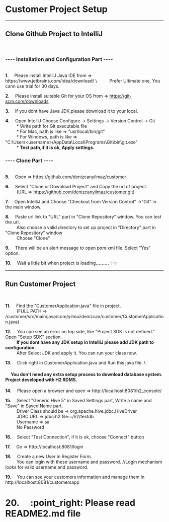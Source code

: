 <h1> Customer Project Setup </h1>
<hr>
<h2> Clone Github Project to IntelliJ </h2>
<br>
<h3>---- Installation and Configuration Part ----</h3>
<br>
<b>1.&emsp;</b>    Please install IntelliJ Java IDE from => https://www.jetbrains.com/idea/download/ \
&emsp;&emsp;&nbsp; Prefer Ultimate one, You cann use trial for 30 days.

<b>2.&emsp;</b>    Please install suitable Git for your OS from => https://git-scm.com/downloads

<b>3.&emsp;</b>    If you dont have Java JDK,please download it to your local. 

<b>4.&emsp;</b>    Open IntelliJ Choose Configure -> Settings -> Version Control -> Git\
 &emsp;&emsp;&nbsp; * Write path for Git executable file\
 &emsp;&emsp;&nbsp;  * For Mac, path is like => "usr/local/bin/git"\
 &emsp;&emsp;&nbsp;  * For Windows, path is like => "C:\Users\<username>\AppData\Local\Programs\Git\bin\git.exe"\
 &emsp;&emsp;&nbsp;  * <b> Test path,if it is ok, Apply settings. </b>

<h3>---- Clone Part ----</h3>
<br>
<b>5.&emsp;</b>    Open => https://github.com/denizcanyilmaz/customer 

<b>6.&emsp;</b>    Select "Clone or Download Project" and Copy the url of project.\
 &emsp;&emsp;&nbsp;  (URL => https://github.com/denizcanyilmaz/customer.git)

<b>7.&emsp;</b>    Open IntelliJ and Choose "Checkout from Version Control" ->"Git" in the main window.

<b>8.&emsp;</b>    Paste url link to "URL" part in "Clone Repository" window. You can test the url.\
 &emsp;&emsp;&nbsp; Also choose a valid directory to set up project in "Directory" part in "Clone Repository" window\
 &emsp;&emsp;&nbsp; Choose "Clone"

<b>9.&emsp;</b>    There will be an alert message to open pom.xml file. Select "Yes" option.    

<b>10.&emsp;</b>    Wait a little bit when project is loading<b>.........</b> :sparkles::sparkles:



<hr>
<h2> Run Customer Project </h2>
<br>



<b>11.&emsp;</b>   Find the "CustomerApplication.java" file in project.\
  &emsp;&emsp;&nbsp;  (FULL PATH => /customer/src/main/java/com/yilmazdenizcan/customer/CustomerApplication.java)
        
<b>12.&emsp;</b>  You can see an error on top side, like "Project SDK is not defined." Open "Setup SDK" section.\
&emsp;&emsp;&nbsp;  <b> If you dont have any JDK setup in IntelliJ please add JDK path to configuration. </b> \
&emsp;&emsp;&nbsp; After Select JDK and apply it. You can run your class now.
              
<b>13.&emsp;</b>   Click right in CustomerApplication.java and Run this java file.  \

<h4> &emsp;   You don't need any extra setup process to download database system. Project developed with H2 RDMS. </h4>

<b>14.&emsp;</b>   Please open a browser and open => http://localhost:8081/h2_console/

<b>15.&emsp;</b>  Select "Generic Hive 5" in Saved Settings part, Write a name and "Save" in Saved Name part.\
&emsp;&emsp;&nbsp;   Driver Class should be => org.apache.hive.jdbc.HiveDriver\
&emsp;&emsp;&nbsp;  JDBC URL => jdbc:h2:file:~/h2/testdb\
&emsp;&emsp;&nbsp;  Username => sa\
&emsp;&emsp;&nbsp;  No Password
          
<b>16.&emsp;</b>    Select "Test Connection", if it is ok, choose "Connect" button

<b>17.&emsp;</b>    Go => http://localhost:8081/login

<b>18.&emsp;</b>    Create a new User in Register Form. \
 &emsp;&emsp;&nbsp;   You can login with these username and password. //Login mechanism looks for valid username and password.
                
<b>19.&emsp;</b>    You can see your customers information and manage them in http://localhost:8081/customersapp         

<h1>20.&emsp;  :point_right: Please read README2.md file </h1>
